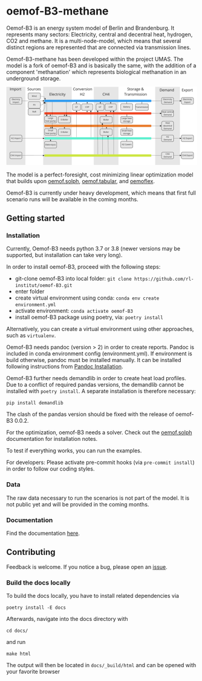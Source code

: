 # oemof-B3-methane

Oemof-B3 is an energy system model of Berlin and Brandenburg. It represents many sectors:
Electricity, central and decentral heat, hydrogen, CO2 and methane. It is a multi-node-model, which
means that several distinct regions are represented that are connected via transmission lines.

Oemof-B3-methane has been developed within the project UMAS. The model is a fork of oemof-B3 and is
basically the same, with the addition of a component 'methanation' which represents biological 
methanation in an underground storage.

<img src="/docs/_img/model_structure.svg" width="900"/>

The model is a perfect-foresight, cost minimizing linear optimization model that builds upon
[oemof.solph](https://github.com/oemof/oemof-solph),
[oemof.tabular](https://github.com/oemof/oemof-tabular),
and [oemoflex](https://github.com/rl-institut/oemoflex).

Oemof-B3 is currently under heavy development, which means that first full scenario runs will be
available in the coming months.

## Getting started

### Installation

Currently, Oemof-B3 needs python 3.7 or 3.8 (newer versions may be supported, but installation can take very long).

In order to install oemof-B3, proceed with the following steps:

- git-clone oemof-B3 into local folder: `git clone https://github.com/rl-institut/oemof-B3.git`
- enter folder
- create virtual environment using conda: `conda env create environment.yml`
- activate environment: `conda activate oemof-B3`
- install oemof-B3 package using poetry, via: `poetry install`

Alternatively, you can create a virtual environment using other approaches, such as `virtualenv`.

Oemof-B3 needs pandoc (version > 2) in order to create reports. Pandoc is included in conda environment config (environment.yml). 
If environment is build otherwise, pandoc must be installed manually. It can be installed following instructions from [Pandoc Installation](https://pandoc.org/installing.html).

Oemof-B3 further needs demandlib in order to create heat load profiles. Due to a conflict of required pandas versions,
the demandlib cannot be installed with `poetry install`. A separate installation is therefore necessary:

    pip install demandlib

The clash of the pandas version should be fixed with the release of oemof-B3 0.0.2.

For the optimization, oemof-B3 needs a solver. Check out the [oemof.solph](https://oemof-solph.readthedocs.io/en/latest/readme.html#installing-a-solver) documentation for installation notes.

To test if everything works, you can run the examples.

For developers: Please activate pre-commit hooks (via `pre-commit install`) in order to follow our coding styles.

### Data

The raw data necessary to run the scenarios is not part of the model. It is not public yet and will
be provided in the coming months. 

### Documentation

Find the documentation [here](https://oemof-b3.readthedocs.io/).

## Contributing

Feedback is welcome. If you notice a bug, please open an 
[issue](https://github.com/rl-institut/oemof-B3/issues). 

### Build the docs locally

To build the docs locally, you have to install related dependencies via

    poetry install -E docs

Afterwards, navigate into the docs directory with
    
    cd docs/
    
and run

    make html

The output will then be located in `docs/_build/html` and can be opened with your favorite browser
